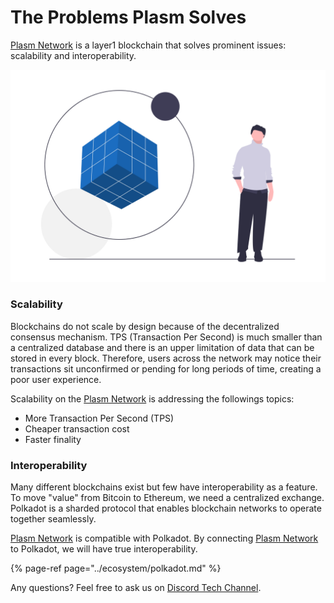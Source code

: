 # The Problems Plasm Solves

[Plasm Network](https://www.plasmnet.io/) is a layer1 blockchain that solves prominent issues: scalability and interoperability.

![](../.gitbook/assets/undraw_solution_mindset_34bi-1-.png)

### Scalability

Blockchains do not scale by design because of the decentralized consensus mechanism. TPS \(Transaction Per Second\) is much smaller than a centralized database and there is an upper limitation of data that can be stored in every block. Therefore, users across the network may notice their transactions sit unconfirmed or pending for long periods of time, creating a poor user experience.

Scalability on the [Plasm Network](https://www.plasmnet.io/) is addressing the followings topics:

* More Transaction Per Second \(TPS\)
* Cheaper transaction cost
* Faster finality

### Interoperability

Many different blockchains exist but few have interoperability as a feature. To move "value" from Bitcoin to Ethereum, we need a centralized exchange. Polkadot is a sharded protocol that enables blockchain networks to operate together seamlessly.

[Plasm Network](https://www.plasmnet.io/) is compatible with Polkadot. By connecting [Plasm Network](https://www.plasmnet.io/) to Polkadot, we will have true interoperability.

{% page-ref page="../ecosystem/polkadot.md" %}

Any questions? Feel free to ask us on [Discord Tech Channel](https://discord.gg/Z3nC9U4).

